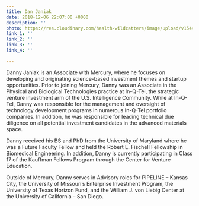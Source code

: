 ```yaml
---
title: Dan Janiak
date: 2018-12-06 22:07:00 +0000
description: ''
photo: https://res.cloudinary.com/health-wildcatters/image/upload/v1544134032/image.png
link_1: ''
link_2: ''
link_3: ''
link_4: ''

---
```

Danny Janiak is an Associate with Mercury, where he focuses on developing and originating science-based investment themes and startup opportunities. Prior to joining Mercury, Danny was an Associate in the Physical and Biological Technologies practice at In-Q-Tel, the strategic venture investment arm of the U.S. Intelligence Community. While at In-Q-Tel, Danny was responsible for the management and oversight of technology development programs in numerous In-Q-Tel portfolio companies. In addition, he was responsible for leading technical due diligence on all potential investment candidates in the advanced materials space.

Danny received his BS and PhD from the University of Maryland where he was a Future Faculty Fellow and held the Robert E. Fischell Fellowship in Biomedical Engineering. In addition, Danny is currently participating in Class 17 of the Kauffman Fellows Program through the Center for Venture Education.

Outside of Mercury, Danny serves in Advisory roles for PIPELINE – Kansas City, the University of Missouri’s Enterprise Investment Program, the University of Texas Horizon Fund, and the William J. von Liebig Center at the University of California – San Diego.